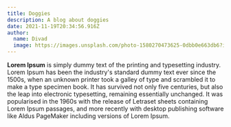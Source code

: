 ```yaml
---
title: Doggies
description: A blog about doggies
date: 2021-11-19T20:34:56.916Z
author:
  name: Divad
  image: https://images.unsplash.com/photo-1580270473625-0dbb0e663db6?ixlib=rb-1.2.1&ixid=MnwxMjA3fDB8MHx0b3BpYy1mZWVkfDMyfHRvd0paRnNrcEdnfHxlbnwwfHx8fA%3D%3D&auto=format&fit=crop&w=500&q=60
---
```

**Lorem Ipsum** is simply dummy text of the printing and typesetting industry. Lorem Ipsum has been the industry's standard dummy text ever since the 1500s, when an unknown printer took a galley of type and scrambled it to make a type specimen book. It has survived not only five centuries, but also the leap into electronic typesetting, remaining essentially unchanged. It was popularised in the 1960s with the release of Letraset sheets containing Lorem Ipsum passages, and more recently with desktop publishing software like Aldus PageMaker including versions of Lorem Ipsum.